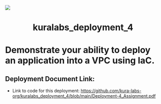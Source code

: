 <img src="https://github.com/kura-labs-org/kuralabs_deployment_1/blob/main/Kuralogo.png">
<h1 align="center">kuralabs_deployment_4<h1> 
  
Demonstrate your ability to deploy an application into a VPC using IaC.

## Deployment Document Link:
-  Link to code for this deployment: https://github.com/kura-labs-org/kuralabs_deployment_4/blob/main/Deployment-4_Assignment.pdf
